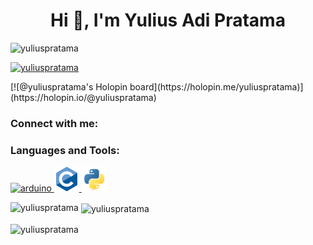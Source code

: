 <h1 align="center">Hi 👋, I'm Yulius Adi Pratama</h1>
<p align="left"> <img src="https://komarev.com/ghpvc/?username=yuliuspratama&label=Profile%20views&color=0e75b6&style=flat" alt="yuliuspratama" /> </p>

<p align="left"> <a href="https://github.com/ryo-ma/github-profile-trophy"><img src="https://github-profile-trophy.vercel.app/?username=yuliuspratama" alt="yuliuspratama" /></a> </p>
[![@yuliuspratama's Holopin board](https://holopin.me/yuliuspratama)](https://holopin.io/@yuliuspratama)

<h3 align="left">Connect with me:</h3>
<p align="left">
</p>

<h3 align="left">Languages and Tools:</h3>
<p align="left"> <a href="https://www.arduino.cc/" target="_blank" rel="noreferrer"> <img src="https://cdn.worldvectorlogo.com/logos/arduino-1.svg" alt="arduino" width="40" height="40"/> </a> <a href="https://www.cprogramming.com/" target="_blank" rel="noreferrer"> <img src="https://raw.githubusercontent.com/devicons/devicon/master/icons/c/c-original.svg" alt="c" width="40" height="40"/> </a> <a href="https://www.python.org" target="_blank" rel="noreferrer"> <img src="https://raw.githubusercontent.com/devicons/devicon/master/icons/python/python-original.svg" alt="python" width="40" height="40"/> </a> </p>

<p><img align="left" src="https://github-readme-stats.vercel.app/api/top-langs?username=yuliuspratama&show_icons=true&locale=en&layout=compact" alt="yuliuspratama" /></p>

<p>&nbsp;<img align="center" src="https://github-readme-stats.vercel.app/api?username=yuliuspratama&show_icons=true&locale=en" alt="yuliuspratama" /></p>

<p><img align="center" src="https://github-readme-streak-stats.herokuapp.com/?user=yuliuspratama&" alt="yuliuspratama" /></p>

